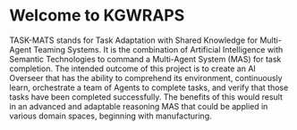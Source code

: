 # Welcome to KGWRAPS

TASK-MATS stands for Task Adaptation with Shared Knowledge for Multi-Agent Teaming Systems. It is the combination of Artificial Intelligence with Semantic Technologies to command a Multi-Agent System (MAS) for task completion. The intended outcome of this project is to create an AI Overseer that has the ability to comprehend its environment, continuously learn, orchestrate a team of Agents to complete tasks, and verify that those tasks have been completed successfully. The benefits of this would result in an advanced and adaptable reasoning MAS that could be applied in various domain spaces, beginning with manufacturing.
